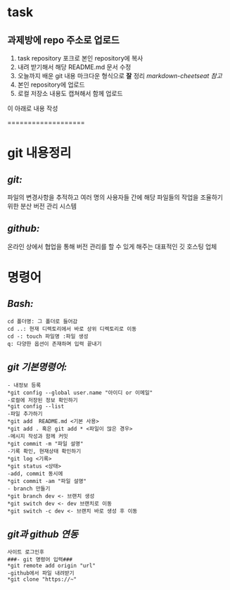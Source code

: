 # task

## 과제방에 repo 주소로 업로드

1. task repository 포크로 본인 repository에 복사
2. 내려 받기해서 해당 README.md 문서 수정
3. 오늘까지 배운 git 내용 마크다운 형식으로 __잘__ 정리
  _markdown-cheetseat 참고_
4. 본인 repository에 업로드
5. 로컬 저장소 내용도 캡쳐해서 함께 업로드

이 아래로 내용 작성

===================

# git 내용정리
## ***git:***
파일의 변경사항을 추적하고 여러 명의 사용자들 간에 해당 파일들의 작업을 조율하기 위한 분산 버전 관리 시스템

## ***github:***
온라인 상에서 협업을 통해 버전 관리를 할 수 있게 해주는 대표적인 깃 호스팅 업체

# 명령어

## ***Bash:***
	cd 폴더명: 그 폴더로 들어감
	cd ..: 현재 디렉토리에서 바로 상위 디렉토리로 이동
	cd -: touch 파일명 :파일 생성
	q: 다양한 옵션이 존재하며 입력 끝내기

## ***git 기본명령어:***
	- 내정보 등록
	*git config --global user.name "아이디 or 이메일"
	-로컬에 저장된 정보 확인하기
	*git config --list 
	-파일 추가하기
	*git add  README.md <기본 사용>
	*git add . 혹은 git add * <파일이 많은 경우>
	-메시지 작성과 함께 커밋
	*git commit -m "파일 설명"
	-기록 확인, 현재상태 확인하기
	*git log <기록>
	*﻿git status <상태>
	-add, commit 동시에
	*﻿git commit -am "파일 설명"
	- branch 만들기
	*git branch dev <- 브랜치 생성
	*git switch dev <- dev 브랜치로 이동
	*git switch -c dev <- 브랜치 바로 생성 후 이동

## ***git과 github 연동***
	사이트 로그인후
	###- git 명령어 입력###
	*git remote add origin "url"
	-github에서 파일 내려받기
	*​git clone "https://~"


